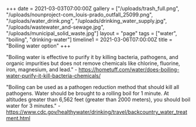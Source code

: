 +++
date = 2021-03-03T07:00:00Z
gallery = ["/uploads/trash_full.png", "/uploads/nounproject-com_louis-prado_outfall_25099.png", "/uploads/water_drink.png", "/uploads/drinking_water_supply.jpg", "/uploads/wastewater_and-sewage.jpg", "/uploads/municipal_solid_waste.jpg"]
layout = "page"
tags = ["water", "boiling", "drinking-water"]
timeline1 = 2021-03-06T07:00:00Z
title = "Boiling water option"
+++

"Boiling water is effective to purify it by killing bacteria, pathogens, and organic impurities but does not remove chemicals like chlorine, fluorine, iron, magnesium, and lead." - https://hometuff.com/water/does-boiling-water-purify-it-kill-bacteria-chemicals/

"Boiling can be used as a pathogen reduction method that should kill all pathogens. Water should be brought to a rolling boil for 1 minute. At altitudes greater than 6,562 feet (greater than 2000 meters), you should boil water for 3 minutes." - https://www.cdc.gov/healthywater/drinking/travel/backcountry_water_treatment.html

